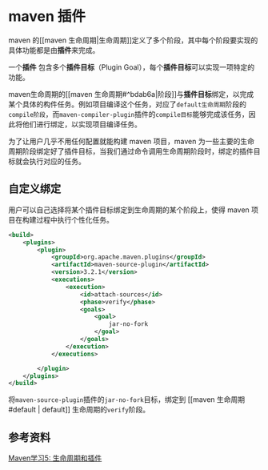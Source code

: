 # maven 插件

maven 的[[maven 生命周期|生命周期]]定义了多个阶段，其中每个阶段要实现的具体功能都是由**插件**来完成。

一个**插件** 包含多个**插件目标**（Plugin Goal），每个**插件目标**可以实现一项特定的功能。

maven生命周期的[[maven 生命周期#^bdab6a|阶段]]与**插件目标**绑定，以完成某个具体的构件任务。例如项目编译这个任务，对应了`default生命周期`阶段的`compile阶段`，而`maven-compiler-plugin`插件的`compile目标`能够完成该任务，因此将他们进行绑定，以实现项目编译任务。

为了让用户几乎不用任何配置就能构建 maven 项目，maven 为一些主要的生命周期阶段绑定好了插件目标，当我们通过命令调用生命周期阶段时，绑定的插件目标就会执行对应的任务。

## 自定义绑定

用户可以自己选择将某个插件目标绑定到生命周期的某个阶段上，使得 maven 项目在构建过程中执行个性化任务。

```xml
<build>
    <plugins>
        <plugin>
            <groupId>org.apache.maven.plugins</groupId>
            <artifactId>maven-source-plugin</artifactId>
            <version>3.2.1</version>
            <executions>
                <execution>
                    <id>attach-sources</id>
                    <phase>verify</phase>
                    <goals>
                        <goal>
                            jar-no-fork
                        </goal>
                    </goals>
                </execution>
            </executions>

        </plugin>
    </plugins>
</build>
```

将`maven-source-plugin`插件的`jar-no-fork`目标，绑定到 [[maven 生命周期#default | default]] 
生命周期的`verify`阶段。

## 参考资料

[Maven学习5: 生命周期和插件](https://segmentfault.com/a/1190000021364596)
